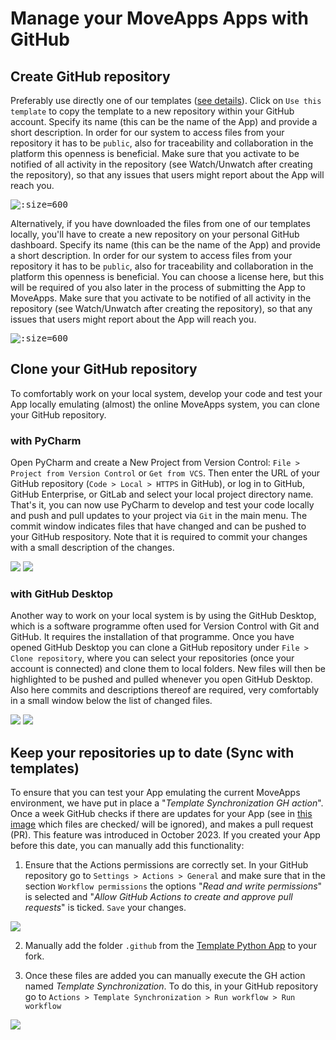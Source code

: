 # Manage your MoveApps Apps with GitHub

## Create GitHub repository
Preferably use directly one of our templates ([see details](create_py_app.md)). Click on `Use this template` to copy the template to a new repository within your GitHub account. Specify its name (this can be the name of the App) and provide a short description. In order for our system to access files from your repository it has to be `public`, also for traceability and collaboration in the platform this openness is beneficial. Make sure that you activate to be notified of all activity in the repository (see Watch/Unwatch after creating the repository), so that any issues that users might report about the App will reach you.

<kbd>![](files/create_repository_py_template.png ':size=600')</kbd>

Alternatively, if you have downloaded the files from one of our templates locally, you'll have to create a new repository on your personal GitHub dashboard. Specify its name (this can be the name of the App) and provide a short description. In order for our system to access files from your repository it has to be `public`, also for traceability and collaboration in the platform this openness is beneficial. You can choose a license here, but this will be required of you also later in the process of submitting the App to MoveApps. Make sure that you activate to be notified of all activity in the repository (see Watch/Unwatch after creating the repository), so that any issues that users might report about the App will reach you.

<kbd>![](files/Github_newRepo.png ':size=600')</kbd>

## Clone your GitHub repository
To comfortably work on your local system, develop your code and test your App locally emulating (almost) the online MoveApps system, you can clone your GitHub repository. 

### with PyCharm
Open PyCharm and create a New Project from Version Control: `File > Project from Version Control` or `Get from VCS`. Then enter the URL of your GitHub repository (`Code > Local > HTTPS` in GitHub), or log in to GitHub, GitHub Enterprise, or GitLab and select your local project directory name. That's it, you can now use PyCharm to develop and test your code locally and push and pull updates to your project via `Git` in the main menu. The commit window indicates files that have changed and can be pushed to your GitHub respository. Note that it is required to commit your changes with a small description of the changes.

<kbd>![](files/PyCharm_Clone.png)</kbd>
<kbd>![](files/PyCharm_GitOverview.png)</kbd>

### with GitHub Desktop
Another way to work on your local system is by using the GitHub Desktop, which is a software programme often used for Version Control with Git and GitHub. It requires the installation of that programme. Once you have opened GitHub Desktop you can clone a GitHub repository under `File > Clone repository`, where you can select your repositories (once your account is connected) and clone them to local folders. New files will then be highlighted to be pushed and pulled whenever you open GitHub Desktop. Also here commits and descriptions thereof are required, very comfortably in a small window below the list of changed files.

<kbd>![](files/GitDesktop_Clone.png)</kbd>
<kbd>![](files/GitDesktop_Overview.png)</kbd>

## Keep your repositories up to date (Sync with templates)
To ensure that you can test your App emulating the current MoveApps environment, we have put in place a "*Template Synchronization GH action*". Once a week GitHub checks if there are updates for your App (see in [this image](create_py_app.md#how-to-create-a-python-app) which files are checked/ will be ignored), and makes a pull request (PR). This feature was introduced in October 2023. If you created your App before this date, you can manually add this functionality:

1. Ensure that the Actions permissions are correctly set. In your GitHub repository go to `Settings > Actions > General` and make sure that in the section `Workflow permissions` the options "*Read and write permissions*" is selected and "*Allow GitHub Actions to create and approve pull requests*" is ticked. `Save` your changes.

<kbd>![](files/github_action_permission.png)</kbd>

2. Manually add the folder `.github` from the [Template Python App](https://github.com/movestore/python-sdk) to your fork.

3. Once these files are added you can manually execute the GH action named *Template Synchronization*.
To do this, in your GitHub repository go to `Actions > Template Synchronization > Run workflow > Run workflow`

<kbd>![](files/sync_py_template.png)</kbd>



